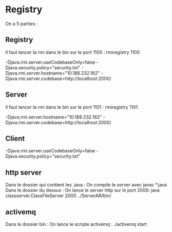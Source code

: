# Registry

On a 5 parties :

## Registry

Il faut lancer la rmi dans le bin sur le port 1100 : rmiregistry 1100

-Djava.rmi.server.useCodebaseOnly=false
-Djava.security.policy="security.txt"
-Djava.rmi.server.hostname="10.188.232.162"
-Djava.rmi.server.codebase=http://localhost:2000/

## Server

Il faut lancer la rmi dans le bin sur le port 1101 : rmiregistry 1101

-Djava.rmi.server.hostname="10.188.232.162"
-Djava.rmi.server.codebase=http://localhost:2000/

## Client

-Djava.rmi.server.useCodebaseOnly=false
-Djava.security.policy="security.txt"

## http server

Dans le dossier qui contient les .java :
  On compile le server avec javac *.java
Dans le dossier du dessus :
  On lance le server http sur le port 2000: java classserver.ClassFileServer 2000 ../ServerAR/bin/
  

## activemq

Dans le dossier bin :
  On lance le scripte activemq : ./activemq start

